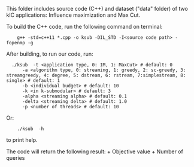This folder includes source code (C++) and dataset ("data" folder) of two kIC applications: Influence maximization and Max Cut. 

To build the C++ code, run the following command on terminal:
```
	g++ -std=c++11 *.cpp -o ksub -DIL_STD -I<source code path> -fopenmp -g
```
After building, to run our code, run:
```	
  ./ksub  -t <application type, 0: IM, 1: MaxCut> # default: 0
	  -a <algorithm type, 0: streaming, 1: greedy, 2: sc-greedy, 3: streamgreedy, 4: degree, 5: dstream, 6: rstream, 7:simplestream, 8: single> # default: 1
	  -b <individual budget> # default: 10
	  -k <in k-submodular> # default: 3
	  -alpha <streaming alpha> # default: 0.1
	  -delta <streaming delta> # default: 1.0
	  -p <number of threads> # default: 10
```
Or:
```
	./ksub 	-h
```
to print help.

The code will return the following result:
	+ Objective value
	+ Number of queries
